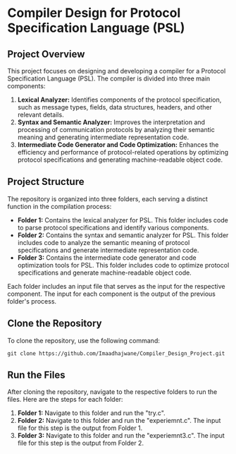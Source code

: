 <h1>Compiler Design for Protocol Specification Language (PSL)</h1>

<h2>Project Overview</h2>
<p>
    This project focuses on designing and developing a compiler for a Protocol Specification Language (PSL). The compiler is divided into three main components:
</p>
<ol>
    <li><strong>Lexical Analyzer:</strong> Identifies components of the protocol specification, such as message types, fields, data structures, headers, and other relevant details.</li>
    <li><strong>Syntax and Semantic Analyzer:</strong> Improves the interpretation and processing of communication protocols by analyzing their semantic meaning and generating intermediate representation code.</li>
    <li><strong>Intermediate Code Generator and Code Optimization:</strong> Enhances the efficiency and performance of protocol-related operations by optimizing protocol specifications and generating machine-readable object code.</li>
</ol>

<h2>Project Structure</h2>
<p>
    The repository is organized into three folders, each serving a distinct function in the compilation process:
</p>
<ul>
    <li><strong>Folder 1:</strong> Contains the lexical analyzer for PSL. This folder includes code to parse protocol specifications and identify various components.</li>
    <li><strong>Folder 2:</strong> Contains the syntax and semantic analyzer for PSL. This folder includes code to analyze the semantic meaning of protocol specifications and generate intermediate representation code.</li>
    <li><strong>Folder 3:</strong> Contains the intermediate code generator and code optimization tools for PSL. This folder includes code to optimize protocol specifications and generate machine-readable object code.</li>
</ul>

<p>
    Each folder includes an input file that serves as the input for the respective component. The input for each component is the output of the previous folder's process.
</p>

<h2>Clone the Repository</h2>
<p>
    To clone the repository, use the following command:
</p>
<pre><code>git clone https://github.com/Imaadhajwane/Compiler_Design_Project.git</code></pre>

<h2>Run the Files</h2>
<p>
    After cloning the repository, navigate to the respective folders to run the files. Here are the steps for each folder:
</p>
<ol>
    <li><strong>Folder 1:</strong> Navigate to this folder and run the "try.c".</li>
    <li><strong>Folder 2:</strong> Navigate to this folder and run the "experiemnt.c". The input file for this step is the output from Folder 1.</li>
    <li><strong>Folder 3:</strong> Navigate to this folder and run the "experiemnt3.c". The input file for this step is the output from Folder 2.</li>
</ol>
